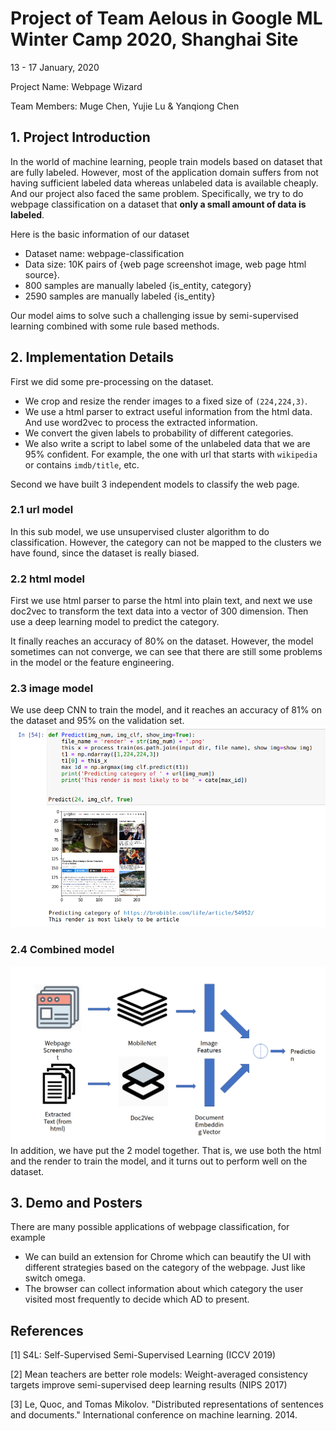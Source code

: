# Project of Team Aelous in Google ML Winter Camp 2020, Shanghai Site
13 - 17 January, 2020

Project Name: Webpage Wizard

Team Members: Muge Chen, Yujie Lu & Yanqiong Chen
## 1. Project Introduction
In the world of machine learning, people train models based on dataset that are
fully labeled. However, most of the application domain suffers from not having sufficient labeled 
data whereas unlabeled data is available cheaply. And our project also faced
the same problem. Specifically, we try to do webpage classification on a dataset 
that **only a small amount of data is labeled**. 

Here is the basic information of our dataset
- Dataset name: webpage-classification
- Data size: 10K pairs of {web page screenshot image, web page html source}.
- 800 samples are manually labeled {is_entity, category}
- 2590 samples are manually labeled {is_entity}

Our model aims to solve such a challenging issue 
by semi-supervised learning combined with some rule based methods. 

## 2. Implementation Details
First we did some pre-processing on the dataset. 
* We crop and resize the render images to a fixed size 
of `(224,224,3)`. 
* We use a html parser to extract useful information from the 
html data. And use word2vec to process the extracted information. 
* We convert the given labels to probability of different 
categories.  
* We also write a script to label some of the unlabeled data that 
we are 95% confident. For example, the one with url that 
starts with `wikipedia` or contains `imdb/title`, etc.

Second we have built 3 independent models to classify the
web page.
### 2.1 url model
In this sub model, we use unsupervised cluster algorithm 
to do classification. However, the category can not be mapped
to the clusters we have found, since the dataset
is really biased. 

### 2.2 html model
First we use html parser to parse the html into plain text, and 
next we use doc2vec to transform the text data into a vector 
of 300 dimension. Then use a deep learning model 
to predict the category. 

It finally reaches an accuracy of 80% on the dataset. However, the 
model sometimes can not converge, we can see that there are
still some problems in the model or the feature engineering. 


### 2.3 image model 
We use deep CNN to train the model, and it reaches an 
accuracy of 81% on the dataset and 95% on the validation set.
![.pipeline](./poster/img_model.png)
### 2.4 Combined model 
![.pipeline](./poster/sum.png)
In addition, we have put the 2 model together. That is, we use
both the html and the render to train the model, and it turns
out to perform well on the dataset.

## 3. Demo and Posters
There are many possible applications of webpage classification, for example 
* We can build an extension for Chrome which can beautify the UI with 
different strategies based on the category of the webpage. 
Just like switch omega.
* The browser can collect information about which category the user
visited most frequently to decide which AD to present.



## References
[1] S4L: Self-Supervised Semi-Supervised Learning (ICCV 2019)

[2] Mean teachers are better role models: Weight-averaged consistency 
targets improve semi-supervised deep learning results (NIPS 2017)

[3] Le, Quoc, and Tomas Mikolov. "Distributed representations of sentences and documents." International conference on machine learning. 2014.